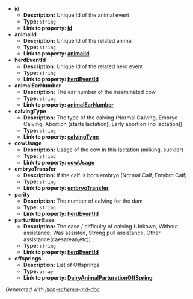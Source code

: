  - <b id="#/properties/id">id</b>
	 - **Description:** Unique Id of the animal event
	 - **Type:** `string`
	 - <b id="idid">Link to property: [id](#id)</b>
 - <b id="#/properties/animalId">animalId</b>
	 - **Description:** Unique Id of the related animal
	 - **Type:** `string`
	 - <b id="animalidanimalid">Link to property: [animalId](#animalId)</b>
 - <b id="#/properties/herdEventId">herdEventId</b>
	 - **Description:** Unique Id of the related herd event
	 - **Type:** `string`
	 - <b id="herdeventidherdeventid">Link to property: [herdEventId](#herdEventId)</b>
 - <b id="#/properties/animalEarNumber">animalEarNumber</b>
	 - **Description:** The ear number of the inseminated cow
	 - **Type:** `string`
	 - <b id="animalearnumberanimalearnumber">Link to property: [animalEarNumber](#animalEarNumber)</b>
 - <b id="#/properties/calvingType">calvingType</b>
	 - **Description:** The type of the calving (Normal Calving, Embryo Calving, Abortion (starts lactation), Early abortion (no lactation))
	 - **Type:** `string`
	 - <b id="calvingtypecalvingtype">Link to property: [calvingType](#calvingType)</b>
 - <b id="#/properties/cowUsage">cowUsage</b>
	 - **Description:** Usage of the cow in this lactation (milking, suckler)
	 - **Type:** `string`
	 - <b id="cowusagecowusage">Link to property: [cowUsage](#cowUsage)</b>
 - <b id="#/properties/embryoTransfer">embryoTransfer</b>
	 - **Description:** If the calf is born embryo (Normal Calf, Emybro Calf)
	 - **Type:** `string`
	 - <b id="embryotransferembryotransfer">Link to property: [embryoTransfer](#embryoTransfer)</b>
 - <b id="#/properties/parity">parity</b>
	 - **Description:** The number of calving for the dam
	 - **Type:** `string`
	 - <b id="herdeventidherdeventid">Link to property: [herdEventId](#herdEventId)</b>
 - <b id="#/properties/parturitionEase">parturitionEase</b>
	 - **Description:** The ease / difficulty of calving (Unkown, Without assistance, Was assisted, Strong pull assistance, Other assistance(caesarean,etc))
	 - **Type:** `string`
	 - <b id="herdeventidherdeventid">Link to property: [herdEventId](#herdEventId)</b>
 - <b id="#/properties/offsprings">offsprings</b>
	 - **Description:** List of Offsprings
	 - **Type:** `array`
	 - <b id="dairyanimalparturationoffspringdairyanimalparturationoffspring.md">Link to property: [DairyAnimalParturationOffSpring](DairyAnimalParturationOffSpring.md)</b>

_Generated with [json-schema-md-doc](https://brianwendt.github.io/json-schema-md-doc/)_